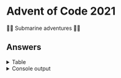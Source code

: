 # Advent of Code 2021

🐙🐠 Submarine adventures 🐳🦑

## Answers

<details>
<summary>Table</summary>
    <table>
        <tr>
            <th></th>
            <th>Part 1</th>
            <th>Part 2</th>
        </tr>
        <tr>
            <td><a href="src/main/java/com/lewisbirks/adventofcode/day/Day1.java">Day 1</a></td>
            <td>1715</td>
            <td>1739</td>
        </tr>
        <tr>
            <td><a href="src/main/java/com/lewisbirks/adventofcode/day/Day2.java">Day 2</a></td>
            <td>1488669</td>
            <td>1176514794</td>
        </tr>
        <tr>
            <td><a href="src/main/java/com/lewisbirks/adventofcode/day/Day3.java">Day 3</a></td>
            <td>3813416</td>
            <td>2990784</td>
        </tr>
        <tr>
            <td><a href="src/main/java/com/lewisbirks/adventofcode/day/Day4.java">Day 4</a></td>
            <td>21607</td>
            <td>19012</td>
        </tr>
        <tr>
            <td><a href="src/main/java/com/lewisbirks/adventofcode/day/Day5.java">Day 5</a></td>
            <td>5169</td>
            <td>22083</td>
        </tr>
        <tr>
            <td><a href="src/main/java/com/lewisbirks/adventofcode/day/Day6.java">Day 6</a></td>
            <td>376194</td>
            <td>1693022481538</td>
        </tr>
        <tr>
            <td><a href="src/main/java/com/lewisbirks/adventofcode/day/Day7.java">Day 7</a></td>
            <td>357353</td>
            <td>104822130</td>
        </tr>
        <tr>
            <td><a href="src/main/java/com/lewisbirks/adventofcode/day/Day8.java">Day 8</a></td>
            <td>355</td>
            <td>983030</td>
        </tr>
        <tr>
            <td><a href="src/main/java/com/lewisbirks/adventofcode/day/Day9.java">Day 9</a></td>
            <td>475</td>
            <td>1092012</td>
        </tr>
        <tr>
            <td><a href="src/main/java/com/lewisbirks/adventofcode/day/Day10.java">Day 10</a></td>
            <td>339477</td>
            <td>3049320156</td>
        </tr>
        <tr>
            <td><a href="src/main/java/com/lewisbirks/adventofcode/day/Day11.java">Day 11</a></td>
            <td>1665</td>
            <td>235</td>
        </tr>
        <tr>
            <td><a href="src/main/java/com/lewisbirks/adventofcode/day/Day12.java">Day 12</a></td>
            <td>4549</td>
            <td>120535</td>
        </tr>
        <tr>
            <td><a href="src/main/java/com/lewisbirks/adventofcode/day/Day13.java">Day 13</a></td>
            <td>735</td>
            <td>UFRZKAUZ</td>
        </tr>
        <tr>
            <td><a href="src/main/java/com/lewisbirks/adventofcode/day/Day14.java">Day 14</a></td>
            <td>2602</td>
            <td>2942885922173</td>
        </tr>
        <tr>
            <td><a href="src/main/java/com/lewisbirks/adventofcode/day/Day15.java">Day 15</a></td>
            <td>673</td>
            <td>2893</td>
        </tr>
        <tr>
            <td><a href="src/main/java/com/lewisbirks/adventofcode/day/Day16.java">Day 16</a></td>
            <td>938</td>
            <td>1495959086337</td>
        </tr>
        <tr>
            <td><a href="src/main/java/com/lewisbirks/adventofcode/day/Day17.java">Day 17</a></td>
            <td>5253</td>
            <td>1770</td>
        </tr>
        <tr>
            <td><a href="src/main/java/com/lewisbirks/adventofcode/day/Day18.java">Day 18</a></td>
            <td>4008</td>
            <td>4667</td>
        </tr>
        <tr>
            <td><a href="src/main/java/com/lewisbirks/adventofcode/day/Day19.java">Day 19</a></td>
            <td>425</td>
            <td>13354</td>
        </tr>
        <tr>
            <td><a href="src/main/java/com/lewisbirks/adventofcode/day/Day20.java">Day 20</a></td>
            <td>5563</td>
            <td>19743</td>
        </tr>
    </table>
</details>
<details>
    <summary>Console output</summary>
    <p>Note that for part 1 timings that it would include parsing the input.</p>
    <pre>
==========================
Year 2021
==========================
Day 01: Sonar Sweep
	Part 1: 1715 (11ms)
	Part 2: 1739 (1ms)
Day 02: Dive!
	Part 1: 1488669 (4ms)
	Part 2: 1176514794 (0ms)
Day 03: Binary Diagnostic
	Part 1: 3813416 (5ms)
	Part 2: 2990784 (4ms)
Day 04: Giant Squid
	Part 1: 21607 (20ms)
	Part 2: 19012 (15ms)
Day 05: Hydrothermal Venture
	Part 1: 5169 (17ms)
	Part 2: 22083 (11ms)
Day 06: Lanternfish
	Part 1: 376194 (0ms)
	Part 2: 1693022481538 (0ms)
Day 07: Treachery of Whales
	Part 1: 357353 (14ms)
	Part 2: 104822130 (16ms)
Day 08: Seven Segment Search
	Part 1: 355 (2ms)
	Part 2: 983030 (15ms)
Day 09: Smoke Basin
	Part 1: 475 (4ms)
	Part 2: 1092012 (10ms)
Day 10: Syntax Scoring
	Part 1: 339477 (2ms)
	Part 2: 3049320156 (1ms)
Day 11: Dumbo Octopus
	Part 1: 1665 (3ms)
	Part 2: 235 (1ms)
Day 12: Passage Pathing
	Part 1: 4549 (18ms)
	Part 2: 120535 (252ms)
Day 13: Transparent Origami
	Part 1: 735 (2ms)
	Part 2: 
██    ██  ████████  ██████    ████████  ██    ██    ████    ██    ██  ████████
██    ██  ██        ██    ██        ██  ██  ██    ██    ██  ██    ██        ██
██    ██  ██████    ██    ██      ██    ████      ██    ██  ██    ██      ██  
██    ██  ██        ██████      ██      ██  ██    ████████  ██    ██    ██    
██    ██  ██        ██  ██    ██        ██  ██    ██    ██  ██    ██  ██      
  ████    ██        ██    ██  ████████  ██    ██  ██    ██    ████    ████████
 (3ms)
Day 14: Extended Polymerization
	Part 1: 2602 (7ms)
	Part 2: 2942885922173 (4ms)
Day 15: Chiton
	Part 1: 673 (12ms)
	Part 2: 2893 (79ms)
Day 16: Packet Decoder
	Part 1: 938 (5ms)
	Part 2: 1495959086337 (1ms)
Day 17: Trick Shot
	Part 1: 5253 (1ms)
	Part 2: 1770 (6ms)
Day 18: Snailfish
	Part 1: 4008 (10ms)
	Part 2: 4667 (50ms)
Day 19: Beacon Scanner
	Part 1: 425 (1427ms)
	Part 2: 13354 (0ms)
Day 20: Trench Map
	Part 1: 5563 (14ms)
	Part 2: 19743 (377ms)
Day 21: Dirac Dice
	Part 1: 752745 (1ms)
	Part 2: 309196008717909 (57ms)
==========================
</pre>
</details>


